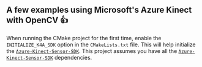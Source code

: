 ## A few examples using Microsoft's Azure Kinect with OpenCV :thumbsup:

When running the CMake project for the first time, enable the `INITIALIZE_K4A_SDK` option in the `CMakeLists.txt` file.
This will help initialize the [`Azure-Kinect-Sensor-SDK`](https://github.com/microsoft/Azure-Kinect-Sensor-SDK). This project assumes you have all the  [`Azure-Kinect-Sensor-SDK`](https://github.com/microsoft/Azure-Kinect-Sensor-SDK) dependencies.
